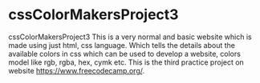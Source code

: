 # cssColorMakersProject3
cssColorMakersProject3 This is a very normal and basic website which is made using just html, css language. Which tells the details about the available colors in css which can be used to develop a website, colors model like rgb, rgba, hex, cymk etc. This is the third practice project on website https://www.freecodecamp.org/.
